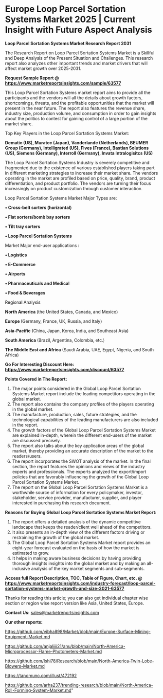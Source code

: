 # Europe Loop Parcel Sortation Systems Market 2025 | Current Insight with Future Aspect Analysis

<strong>Loop Parcel Sortation Systems Market Research Report 2031</strong>

The Research Report on Loop Parcel Sortation Systems Market is a Skillful and Deep Analysis of the Present Situation and Challenges. This research report also analyzes other important trends and market drivers that will affect market growth over 2025-2031.

<strong>Request Sample Report @ <a href=https://www.marketreportsinsights.com/sample/63577>https://www.marketreportsinsights.com/sample/63577</a></strong>

This Loop Parcel Sortation Systems market report aims to provide all the participants and the vendors will all the details about growth factors, shortcomings, threats, and the profitable opportunities that the market will present in the near future. The report also features the revenue share, industry size, production volume, and consumption in order to gain insights about the politics to contest for gaining control of a large portion of the market share.

Top Key Players in the Loop Parcel Sortation Systems Market:

<strong>Dematic (US), Muratec (Japan), Vanderlande (Netherlands), BEUMER Group (Germany), Intelligrated (US), Fives (France), Bastian Solutions (US), Siemens (Germany), Interroll (Germany), Invata Intralogisitcs (US)</strong>

The Loop Parcel Sortation Systems Industry is severely competitive and fragmented due to the existence of various established players taking part in different marketing strategies to increase their market share. The vendors operating in the market are profiled based on price, quality, brand, product differentiation, and product portfolio. The vendors are turning their focus increasingly on product customization through customer interaction.

Loop Parcel Sortation Systems Market Major Types are:

<strong>• Cross-belt sorters (horizontal)

• Flat sorters/bomb bay sorters

• Tilt tray sorters

• Loop Parcel Sortation Systems</strong>

Market Major end-user applications :

<strong>• Logistics

• E-Commerce

• Airports

• Pharmaceuticals and Medical

• Food & Beverages</strong>

Regional Analysis

</u><strong><b>North America</b></strong> (the United States, Canada, and Mexico)

<strong><b>Europe </b></strong>(Germany, France, UK, Russia, and Italy)

<strong><b>Asia-Pacific</b></strong> (China, Japan, Korea, India, and Southeast Asia)

<strong><b>South America</b></strong> (Brazil, Argentina, Colombia, etc.)

<strong><b>The Middle East and Africa</b></strong> (Saudi Arabia, UAE, Egypt, Nigeria, and South Africa)

<strong>Go For Interesting Discount Here: <a href=https://www.marketreportsinsights.com/discount/63577>https://www.marketreportsinsights.com/discount/63577</a></strong>

<strong>Points Covered in The Report:</strong>
<ol>
  <li>The major points considered in the Global Loop Parcel Sortation Systems Market report include the leading competitors operating in the global market.</li>
  <li>The report also contains the company profiles of the players operating in the global market.</li>
  <li>The manufacture, production, sales, future strategies, and the technological capabilities of the leading manufacturers are also included in the report.</li>
  <li>The growth factors of the Global Loop Parcel Sortation Systems Market are explained in-depth, wherein the different end-users of the market are discussed precisely.</li>
  <li>The report also talks about the key application areas of the global market, thereby providing an accurate description of the market to the readers/users.</li>
  <li>The report incorporates the SWOT analysis of the market. In the final section, the report features the opinions and views of the industry experts and professionals. The experts analyzed the export/import policies that are favorably influencing the growth of the Global Loop Parcel Sortation Systems Market.</li>
  <li>The report on the Global Loop Parcel Sortation Systems Market is a worthwhile source of information for every policymaker, investor, stakeholder, service provider, manufacturer, supplier, and player interested in purchasing this research document.</li>
</ol>
<strong>Reasons for Buying Global Loop Parcel Sortation Systems Market Report:</strong>

<ol>
  <li>The report offers a detailed analysis of the dynamic competitive landscape that keeps the reader/client well ahead of the competitors.</li>
  <li>It also presents an in-depth view of the different factors driving or restraining the growth of the global market.</li>
  <li>The Global Loop Parcel Sortation Systems Market report provides an eight-year forecast evaluated on the basis of how the market is estimated to grow.</li>
  <li>It helps in making aware business decisions by having providing thorough insights insights into the global market and by making an all-inclusive analysis of the key market segments and sub-segments.</li>
</ol>
<strong>Access full Report Description, TOC, Table of Figure, Chart, etc. @ <a href=https://www.marketreportsinsights.com/industry-forecast/loop-parcel-sortation-systems-market-growth-and-size-2021-63577>https://www.marketreportsinsights.com/industry-forecast/loop-parcel-sortation-systems-market-growth-and-size-2021-63577</a></strong>


Thanks for reading this article; you can also get individual chapter wise section or region wise report version like Asia, United States, Europe.

<strong>Contact Us:</strong>
sales@marketreportsinsights.com

<strong>Our other reports:</strong>

<a href=https://github.com/vibha898/Market/blob/main/Europe-Surface-Mining-Equipment-Market.md>https://github.com/vibha898/Market/blob/main/Europe-Surface-Mining-Equipment-Market.md</a>

<a href=https://github.com/anjaliiii21/anu/blob/main/North-America-Microprocessor-Flame-Photometers-Market.md>https://github.com/anjaliiii21/anu/blob/main/North-America-Microprocessor-Flame-Photometers-Market.md</a>

<a href=https://github.com/Ishi78/Research/blob/main/North-America-Twin-Lobe-Blowers-Market.md>https://github.com/Ishi78/Research/blob/main/North-America-Twin-Lobe-Blowers-Market.md</a>

<a href=https://tanomuno.com/illust/472192>https://tanomuno.com/illust/472192</a>

<a href=https://github.com/arha237/trending-research/blob/main/North-America-Roll-Forming-System-Market.md>https://github.com/arha237/trending-research/blob/main/North-America-Roll-Forming-System-Market.md</a>"
